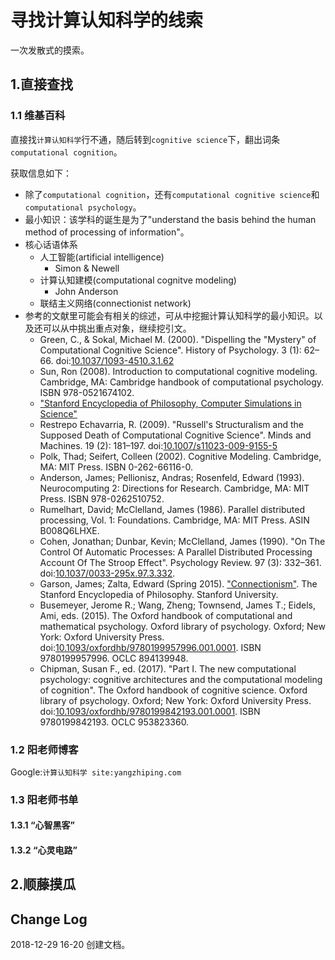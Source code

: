 # 寻找计算认知科学的线索

一次发散式的摸索。

## 1.直接查找

### 1.1 维基百科

直接找`计算认知科学`行不通，随后转到`cognitive science`下，翻出词条`computational cognition`。

获取信息如下：

* 除了`computational cognition`，还有`computational cognitive science`和`computational psychology`。
* 最小知识：该学科的诞生是为了"understand the basis behind the human method of processing of information"。
* 核心话语体系
	* 人工智能(artificial intelligence)
		* Simon & Newell
	* 计算认知建模(computational cognitve modeling)
		* John Anderson
	* 联结主义网络(connectionist network)  
* 参考的文献里可能会有相关的综述，可从中挖掘计算认知科学的最小知识。以及还可以从中挑出重点对象，继续挖引文。
	* Green, C., & Sokal, Michael M. (2000). "Dispelling the "Mystery" of Computational Cognitive Science". History of Psychology. 3 (1): 62–66. doi:[10.1037/1093-4510.3.1.62](https://doi.org/10.1037%2F1093-4510.3.1.62)
	* Sun, Ron (2008). Introduction to computational cognitive modeling. Cambridge, MA: Cambridge handbook of computational psychology. ISBN 978-0521674102.
	* ["Stanford Encyclopedia of Philosophy, Computer Simulations in Science"](http://plato.stanford.edu/entries/simulations-science/)
	* Restrepo Echavarria, R. (2009). "Russell's Structuralism and the Supposed Death of Computational Cognitive Science". Minds and Machines. 19 (2): 181–197. doi:[10.1007/s11023-009-9155-5](https://doi.org/10.1007%2Fs11023-009-9155-5)
	* Polk, Thad; Seifert, Colleen (2002). Cognitive Modeling. Cambridge, MA: MIT Press. ISBN 0-262-66116-0.
	* Anderson, James; Pellionisz, Andras; Rosenfeld, Edward (1993). Neurocomputing 2: Directions for Research. Cambridge, MA: MIT Press. ISBN 978-0262510752.
	*  Rumelhart, David; McClelland, James (1986). Parallel distributed processing, Vol. 1: Foundations. Cambridge, MA: MIT Press. ASIN B008Q6LHXE.
	* Cohen, Jonathan; Dunbar, Kevin; McClelland, James (1990). "On The Control Of Automatic Processes: A Parallel Distributed Processing Account Of The Stroop Effect". Psychology Review. 97 (3): 332–361. doi:[10.1037/0033-295x.97.3.332](https://doi.org/10.1037%2F0033-295x.97.3.332).
	* Garson, James; Zalta, Edward (Spring 2015). ["Connectionism"](http://plato.stanford.edu/archives/spr2015/entries/connectionism). The Stanford Encyclopedia of Philosophy. Stanford University.
	* Busemeyer, Jerome R.; Wang, Zheng; Townsend, James T.; Eidels, Ami, eds. (2015). The Oxford handbook of computational and mathematical psychology. Oxford library of psychology. Oxford; New York: Oxford University Press. doi:[10.1093/oxfordhb/9780199957996.001.0001](https://doi.org/10.1093%2Foxfordhb%2F9780199957996.001.0001). ISBN 9780199957996. OCLC 894139948.
	* Chipman, Susan F., ed. (2017). "Part I. The new computational psychology: cognitive architectures and the computational modeling of cognition". The Oxford handbook of cognitive science. Oxford library of psychology. Oxford; New York: Oxford University Press. doi:[10.1093/oxfordhb/9780199842193.001.0001](https://doi.org/10.1093%2Foxfordhb%2F9780199842193.001.0001). ISBN 9780199842193. OCLC 953823360.

### 1.2 阳老师博客

Google:`计算认知科学 site:yangzhiping.com`

### 1.3 阳老师书单

#### 1.3.1 “心智黑客”

#### 1.3.2 “心灵电路”

## 2.顺藤摸瓜

## Change Log

2018-12-29 16-20 创建文档。